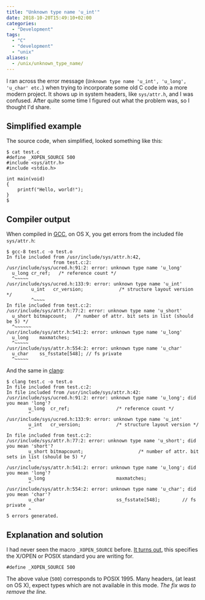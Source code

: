 ```yaml
---
title: "Unknown type name 'u_int'"
date: 2018-10-20T15:49:10+02:00
categories:
  - "Development"
tags:
  - "C"
  - "development"
  - "unix"
aliases:
  - /unix/unknown_type_name/
---
```


I ran across the error message (`Unknown type name 'u_int', 'u_long', 'u_char' etc.`) when trying to incorporate some old C code into a more modern project.
It shows up in system headers, like `sys/attr.h`, and I was confused.
After quite some time I figured out what the problem was, so I thought I'd share.

## Simplified example

The source code, when simplified, looked something like this:

```
$ cat test.c
#define _XOPEN_SOURCE 500
#include <sys/attr.h>
#include <stdio.h>

int main(void)
{
    printf("Hello, world!");
}
$
```

## Compiler output

When compiled in [GCC](https://gcc.gnu.org/), on OS X, you get errors from the included file `sys/attr.h`:

```
$ gcc-8 test.c -o test.o
In file included from /usr/include/sys/attr.h:42,
                 from test.c:2:
/usr/include/sys/ucred.h:91:2: error: unknown type name 'u_long'
  u_long cr_ref;   /* reference count */
  ^~~~~~
/usr/include/sys/ucred.h:133:9: error: unknown type name 'u_int'
         u_int   cr_version;             /* structure layout version */
         ^~~~~
In file included from test.c:2:
/usr/include/sys/attr.h:77:2: error: unknown type name 'u_short'
  u_short bitmapcount;   /* number of attr. bit sets in list (should be 5) */
  ^~~~~~~
/usr/include/sys/attr.h:541:2: error: unknown type name 'u_long'
  u_long    maxmatches;
  ^~~~~~
/usr/include/sys/attr.h:554:2: error: unknown type name 'u_char'
  u_char    ss_fsstate[548]; // fs private
  ^~~~~~
```

And the same in [clang](https://clang.llvm.org/):

```
$ clang test.c -o test.o
In file included from test.c:2:
In file included from /usr/include/sys/attr.h:42:
/usr/include/sys/ucred.h:91:2: error: unknown type name 'u_long'; did you mean 'long'?
        u_long  cr_ref;                 /* reference count */
        ^
/usr/include/sys/ucred.h:133:9: error: unknown type name 'u_int'
        u_int   cr_version;             /* structure layout version */
        ^
In file included from test.c:2:
/usr/include/sys/attr.h:77:2: error: unknown type name 'u_short'; did you mean 'short'?
        u_short bitmapcount;                    /* number of attr. bit sets in list (should be 5) */
        ^
/usr/include/sys/attr.h:541:2: error: unknown type name 'u_long'; did you mean 'long'?
        u_long                          maxmatches;
        ^
/usr/include/sys/attr.h:554:2: error: unknown type name 'u_char'; did you mean 'char'?
        u_char                          ss_fsstate[548];        // fs private
        ^
5 errors generated.
```

## Explanation and solution

I had never seen the macro `_XOPEN_SOURCE` before.
[It turns out](https://stackoverflow.com/questions/5378778/what-does-d-xopen-source-do-mean), this specifies the X/OPEN or POSIX standard you are writing for.

```
#define _XOPEN_SOURCE 500
```

The above value (`500`) corresponds to POSIX 1995.
Many headers, (at least on OS X), expect types which are not available in this mode.
_The fix was to remove the line._
